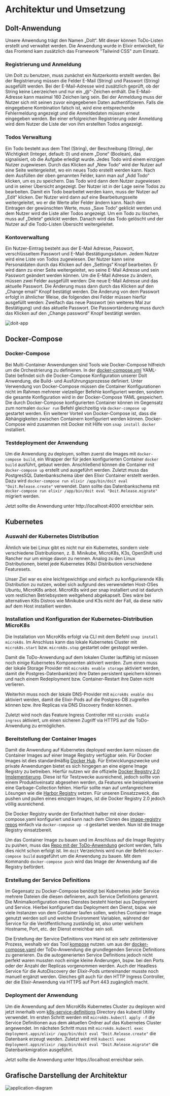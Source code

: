 # Architektur und Umsetzung

## DoIt-Anwendung

Unsere Anwendung trägt den Namen „DoIt“. Mit dieser können ToDo-Listen erstellt und verwaltet werden. Die Anwendung wurde in Elixir entwickelt, für das Frontend kam zusätzlich das Framework "Tailwind CSS" zum Einsatz.

### Registrierung und Anmeldung

Um DoIt zu benutzen, muss zunächst ein Nutzerkonto erstellt werden. Bei der Registrierung müssen die Felder E-Mail (String) und Passwort (String) ausgefüllt werden. Bei der E-Mail-Adresse wird zusätzlich geprüft, ob der String keine Leerzeichen und nur ein „@“-Zeichen enthält. Die E-Mail-Adresse kann maximal 160 Zeichen lang sein. Bei der Anmeldung muss der Nutzer sich mit seinen zuvor eingegebenen Daten authentifizieren. Falls die eingegebene Kombination falsch ist, wird eine entsprechende Fehlermeldung angezeigt und die Anmeldedaten müssen erneut eingegeben werden. Bei einer erfolgreichen Registrierung oder Anmeldung wird dem Nutzer die Liste der von ihm erstellten Todos angezeigt.

### Todos Verwaltung

Ein Todo besteht aus dem Titel (String), der Beschreibung (String), der Wichtigkeit (Integer, default: 0) und einem „Done“ (Boolean), das signalisiert, ob die Aufgabe erledigt wurde. Jedes Todo wird einem einzigen Nutzer zugewiesen. Durch das Klicken auf „New Todo“ wird der Nutzer auf eine Seite weitergeleitet, wo ein neues Todo erstellt werden kann. Nach dem Ausfüllen der oben genannten Felder, kann man auf „Add Todo“ klicken, um es zu speichern. Das Todo wird dann dem Nutzer zugewiesen und in seiner Übersicht angezeigt.
Der Nutzer ist in der Lage seine Todos zu bearbeiten. Damit ein Todo bearbeitet werden kann, muss der Nutzer auf „Edit“ klicken. Der Nutzer wird dann auf eine Bearbeitungsseite weitergeleitet, wo er die Werte aller Felder ändern kann. Nach dem Eintragen der gewünschten Werte, muss „Save Todo“ geklickt werden und dem Nutzer wird die Liste aller Todos angezeigt.
Um ein Todo zu löschen, muss auf „Delete“ geklickt werden. Danach wird das Todo gelöscht und der Nutzer auf die Todo-Listen Übersicht weitergeleitet. 

### Kontoverwaltung

Ein Nutzer-Eintrag besteht aus der E-Mail Adresse, Passwort, verschlüsseltem Passwort und E-Mail-Bestätigungsdatum. Jedem Nutzer wird eine Liste von Todos zugewiesen. Der Nutzer kann seine Personaldaten durch das Klicken auf den „Settings“ Knopf bearbeiten. Er wird dann zu einer Seite weitergeleitet, wo seine E-Mail Adresse und sein Passwort geändert werden können. Um die E-Mail Adresse zu ändern, müssen zwei Felder ausgefüllt werden: Die neue E-Mail Adresse und das aktuelle Passwort. Die Änderung muss dann durch das Klicken auf den „Change email“ Knopf bestätigt werden. Die Änderung von dem Passwort erfolgt in ähnlicher Weise, die folgenden drei Felder müssen hierfür ausgefüllt werden: Zweifach das neue Passwort (ein weiteres Mal zur Bestätigung) und das aktuelle Passwort. Die Passwortänderung muss durch das Klicken auf den „Change password“ Knopf bestätigt werden.

![doit-app](https://github.com/Elixir2K8s/docs/blob/main/doit.PNG)

## Docker-Compose

### Docker-Compose

Bei Multi-Container Anwendungen sind Tools wie Docker-Compose hilfreich um die Orchestrierung zu definieren. In der [docker-compose.yml]( https://github.com/Elixir2K8s/doit/blob/master/docker-compose.yml) YAML-Datei befindet sich die Docker-Compose Konfiguration unserer DoIt Anwendung, die Build- und Ausführungsprozesse definiert. Unter Verwendung von Docker-Compose müssen die Container Konfigurationen nicht im Rahmen mehrerer vielzeiliger Befehle konfiguriert werden, sondern die gesamte Konfiguration wird in der Docker-Compose YAML gespeichert. Die durch Docker-Compose konfigurierten Container können im Gegensatz zum normalen `docker run` Befehl gleichzeitig via `docker-compose up` gestartet werden. Ein weiterer Vorteil von Docker-Compose ist, dass die Abhängigkeiten zwischen Containern konfiguriert werden können.
Docker-Compose wird zusammen mit Docker mit Hilfe von `snap install docker` installiert.

### Testdeployment der Anwendung

Um die Anwendung zu deployen, sollten zuerst die Images mit `docker-compose build`, ein Wrapper der für jeden konfigurierten Container `docker build` ausführt, gebaut werden. Anschließend können die Container mit `docker-compose up` erstellt und ausgeführt werden.
Zuletzt muss das PostgresSQL Datenbankschema über den Elixir Container erstellt werden. Dazu wird `docker-compose run elixir /app/bin/doit eval "Doit.Release.create"` verwendet.
Dann sollte das Datenbankschema mit `docker-compose run elixir /app/bin/doit eval "Doit.Release.migrate"` migriert werden.

Jetzt sollte die Anwendung unter http://localhost:4000 erreichbar sein.


## Kubernetes

### Auswahl der Kubernetes Distribution

Ähnlich wie bei Linux gibt es nicht nur ein Kubernetes, sondern viele verschiedene Distributionen, z. B. Minikube, MicroK8s, K3s, OpenShift und Rancher nur um einige davon zu nennen. Analog zu den Linux Distributionen, bietet jede Kubernetes (K8s) Distribution verschiedene Featuresets. 

Unser Ziel war es eine leichtgewichtige und einfach zu konfigurierende K8s Distribution zu nutzen, wobei sich aufgrund des verwendeten Host-OSes Ubuntu, MicroK8s anbot. MicroK8s wird per snap installiert und ist dadurch vom restlichen Betriebsystem weitgehend abgekapselt. Dies wäre bei alternativen K8s Distros wie Minikube und K3s nicht der Fall, da diese nativ auf dem Host installiert werden.

### Installation und Konfiguration der Kubernetes-Distribution MicroK8s

Die Installation von MicroK8s erfolgt via CLI mit dem Befehl `snap install microk8s`. Im Anschluss kann das lokale Kubernetes Cluster mit `microk8s.start` bzw. `microk8s.stop` gestartet oder gestoppt werden.

Damit die ToDo-Anwendung auf dem lokalen Cluster lauffähig ist müssen noch einige Kubernetes Komponenten aktiviert werden. Zum einen muss der lokale Storage Provider mit `microk8s enable storage` aktiviert werden, damit die Postgres-Datenbank(en) ihre Daten persistent speichern können und nach einem Redeployment bzw. Container-Restart ihre Daten nicht verlieren.

Weiterhin muss noch der lokale DNS-Provider mit `microk8s enable dns` aktiviert werden, damit die Elixir-Pods auf die Postgres-DB zugreifen können bzw. ihre Replicas via DNS Discovery finden können.

Zuletzt wird noch das Feature Ingress Controller mit `microk8s enable ingress` aktiviert, um einen sicheren Zugriff via HTTPS auf die ToDo-Anwendung zu ermöglichen.

### Bereitstellung der Container Images

Damit die Anwendung auf Kubernetes deployed werden kann müssen die Container Images auf einer Image Registry verfügbar sein. Für Docker Images ist dies standardmäßig [Docker Hub](https://hub.docker.com/). Für Entwicklungszwecke und private Anwendungen bietet es sich hingegen an eine eigene Image Registry zu betreiben. Hierfür nutzen wir die offizielle [Docker Registry 2.0 Implementierung](https://hub.docker.com/_/registry). Diese ist für Testzwecke ausreichend, jedoch sollte von einem Produktiveinsatz abgesehen werden, da Features wie beispielsweise eine Garbage-Collection fehlen. Hierfür sollte man auf umfangreichere Lösungen wie die [Harbor Registry](https://goharbor.io/) setzen. Für unseren Einsatzzweck, das pushen und pullen eines einzigen Images, ist die Docker Registry 2.0 jedoch völlig ausreichend.

Die Docker Registry wurde der Einfachheit halber mit einer docker-compose.yaml konfiguriert und kann nach dem Clonen des [image-registry repos](https://github.com/Elixir2K8s/image-registry) einfach via `docker-compose up -d` gestartet werden. Nun ist die Image Registry einsatzbereit.

Um das Container Image zu bauen und im Anschluss auf die Image Registry zu pushen, muss das [Repo mit der ToDo-Anwendung](https://github.com/Elixir2K8s/doit) geclont werden, falls dies nicht schon erfolgt ist. Im `doit` Verzeichnis wird nun der Befehl `docker-compose build` ausgeführt um die Anwendung zu bauen. Mit dem Kommando `docker-compose push` wird das Image der Anwendung auf die Registry befördert.

### Erstellung der Service Definitions

Im Gegensatz zu Docker-Compose benötigt bei Kubernetes jeder Service mehrere Dateien die diesen definieren, auch Service Definitions genannt. Die Minimalkonfiguration eines Dienstes besteht hierbei aus Deployment und Service. Hierbei konfiguriert das Deployment den Dienst, bspw. wie viele Instanzen von dem Container laufen sollen, welches Container Image genutzt werden soll und welche Environment Variablen, während der Service für die Veröffentlichung zuständig ist, also unter welchem Hostname, Port, etc. der Dienst erreichbar sein soll.

Die Erstellung der Service Definitions von Hand ist ein sehr zeitintensiver Prozess, weshalb wir das Tool [kompose](https://kompose.io/) nutzen. um aus der [docker-compose.yaml](https://github.com/Elixir2K8s/doit/blob/master/docker-compose.yml) der ToDo-Anwendung die grundlegenden Service Definitions zu generieren. Da die autogenerierten Service Definitions jedoch nicht perfekt waren mussten noch einige kleine Änderungen, bspw. bei den Ports oder der Anzahl der Replicas vorgenommen werden. Auch der Headless Service für die AutoDiscovery der Elixir-Pods untereinander musste noch manuell ergänzt werden. Gleiches gilt auch für den HTTP Ingress Controller, der die Elixir-Anwendung via HTTPS auf Port 443 zugänglich macht.

### Deployment der Anwendung

Um die Anwendung auf dem MicroK8s Kubernetes Cluster zu deployen wird jetzt innerhalb vom [k8s-service-definitions](https://github.com/Elixir2K8s/k8s-service-definitions) Directory das kubectl Utility verwendet. Im ersten Schritt werden mit `microk8s.kubectl apply -f` die Service Definitionen aus dem aktuellen Ordner auf das Kubernetes Cluster angewendet. Im nächsten Schritt muss mit `microk8s.kubectl exec deployment.apps/elixir /app/bin/doit eval "Doit.Release.create"` die Datenbank erzeugt werden. Zuletzt wird mit `kubectl exec deployment.apps/elixir /app/bin/doit eval "Doit.Release.migrate"` die Datenbankmigration ausgeführt.

Jetzt sollte die Anwendung unter https://localhost erreichbar sein.

## Grafische Darstellung der Architektur
![application-diagram](https://github.com/Elixir2K8s/docs/blob/main/application_diagram.png)

